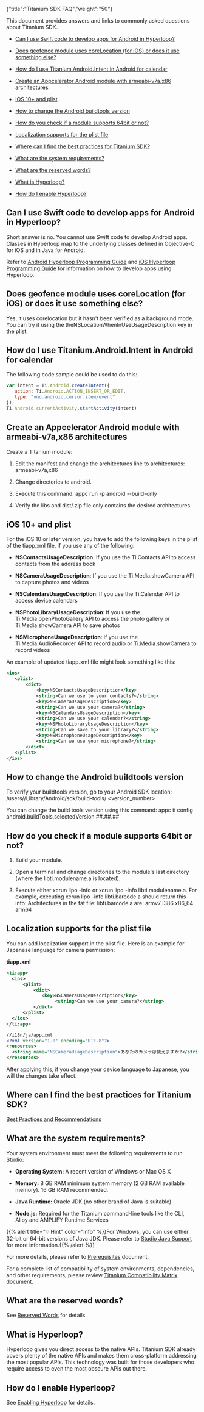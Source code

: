 {"title":"Titanium SDK FAQ","weight":"50"}

This document provides answers and links to commonly asked questions about Titanium SDK.

* [Can I use Swift code to develop apps for Android in Hyperloop?](#can-i-use-swift-code-to-develop-apps-for-android-in-hyperloop?)

* [Does geofence module uses coreLocation (for iOS) or does it use something else?](#does-geofence-module-uses-corelocation-for-ios-or-does-it-use-something-else?)

* [How do I use Titanium.Android.Intent in Android for calendar](#how-do-i-use-titanium.android.intent-in-android-for-calendar)

* [Create an Appcelerator Android module with armeabi-v7a,x86 architectures](#create-an-appcelerator-android-module-with-armeabi-v7a,x86-architectures)

* [iOS 10+ and plist](#iOS10+andplist)

* [How to change the Android buildtools version](#how-to-change-the-android-buildtools-version)

* [How do you check if a module supports 64bit or not?](#how-do-you-check-if-a-module-supports-64bit-or-not?)

* [Localization supports for the plist file](#localization-supports-for-the-plist-file)

* [Where can I find the best practices for Titanium SDK?](#where-can-i-find-the-best-practices-for-titanium-sdk?)

* [What are the system requirements?](#what-are-the-system-requirements?)

* [What are the reserved words?](#what-are-the-reserved-words?)

* [What is Hyperloop?](#what-is-hyperloop?)

* [How do I enable Hyperloop?](#how-do-i-enable-hyperloop?)

## Can I use Swift code to develop apps for Android in Hyperloop?

Short answer is no. You cannot use Swift code to develop Android apps. Classes in Hyperloop map to the underlying classes defined in Objective-C for iOS and in Java for Android.

Refer to [Android Hyperloop Programming Guide](/docs/appc/Titanium_SDK/Titanium_SDK_Guide/Hyperloop/Hyperloop_Guides/Android_Hyperloop_Programming_Guide/) and [iOS Hyperloop Programming Guide](/docs/appc/Titanium_SDK/Titanium_SDK_Guide/Hyperloop/Hyperloop_Guides/iOS_Hyperloop_Programming_Guide/) for information on how to develop apps using Hyperloop.

## Does geofence module uses coreLocation (for iOS) or does it use something else?

Yes, it uses corelocation but it hasn't been verified as a background mode. You can try it using the theNSLocationWhenInUseUsageDescription key in the plist.

## How do I use Titanium.Android.Intent in Android for calendar

The following code sample could be used to do this:

```javascript
var intent = Ti.Android.createIntent({
   action: Ti.Android.ACTION_INSERT_OR_EDIT,
   type: "vnd.android.cursor.item/event"
});
Ti.Android.currentActivity.startActivity(intent)
```

## Create an Appcelerator Android module with armeabi-v7a,x86 architectures

Create a Titanium module:

1. Edit the manifest and change the architectures line to architectures: armeabi-v7a,x86

2. Change directories to android.

3. Execute this command: appc run -p android --build-only

4. Verify the libs and dist/<whatever>.zip file only contains the desired architectures.

## iOS 10+ and plist

For the iOS 10 or later version, you have to add the following keys in the plist of the tiapp.xml file, if you use any of the following:

* **NSContactsUsageDescription**: If you use the Ti.Contacts API to access contacts from the address book

* **NSCameraUsageDescription**: If you use the Ti.Media.showCamera API to capture photos and videos

* **NSCalendarsUsageDescription**: If you use the Ti.Calendar API to access device calendars

* **NSPhotoLibraryUsageDescription**: If you use the Ti.Media.openPhotoGallery API to access the photo gallery or Ti.Media.showCamera API to save photos

* **NSMicrophoneUsageDescription**: If you use the Ti.Media.AudioRecorder API to record audio or Ti.Media.showCamera to record videos

An example of updated tiapp.xml file might look something like this:

```xml
<ios>
   <plist>
       <dict>
           <key>NSContactsUsageDescription</key>
           <string>Can we use to your contacts?</string>
           <key>NSCameraUsageDescription</key>
           <string>Can we use your camera?</string>
           <key>NSCalendarsUsageDescription</key>
           <string>Can we use your calendar?</string>
           <key>NSPhotoLibraryUsageDescription</key>
           <string>Can we save to your library?</string>
           <key>NSMicrophoneUsageDescription</key>
           <string>Can we use your microphone?</string>
       </dict>
   </plist>
</ios>
```

## How to change the Android buildtools version

To verify your buildtools version, go to your Android SDK location: /users/<user>/Library/Android/sdk/build-tools/ <version\_number>

You can change the build tools version using this command: appc ti config android.buildTools.selectedVersion ##.##.##

## How do you check if a module supports 64bit or not?

1. Build your module.

2. Open a terminal and change directories to the module's last directory (where the libti.modulename.a is located).

3. Execute either xcrun lipo -info or xcrun lipo -info libti.modulename.a. For example, executing xcrun lipo -info libti.barcode.a should return this info: Architectures in the fat file: libti.barcode.a are: armv7 i386 x86\_64 arm64

## Localization supports for the plist file

You can add localization support in the plist file. Here is an example for Japanese language for camera permission:

**tiapp.xml**

```xml
<ti:app>
  <ios>
      <plist>
          <dict>
             <key>NSCameraUsageDescription</key>
                  <string>Can we use your camera?</string>
          </dict>
      </plist>
  </ios>
</ti:app>

//i18n/ja/app.xml
<?xml version="1.0" encoding="UTF-8"?>
<resources>
  <string name="NSCameraUsageDescription">あなたのカメラは使えますか?</string>
</resources>
```

After applying this, if you change your device language to Japanese, you will the changes take effect.

## Where can I find the best practices for Titanium SDK?

[Best Practices and Recommendations](/docs/appc/Titanium_SDK/Titanium_SDK_Guide/Best_Practices_and_Recommendations/)

## What are the system requirements?

Your system environment must meet the following requirements to run Studio:

* **Operating System:** A recent version of Windows or Mac OS X

* **Memory:** 8 GB RAM minimum system memory (2 GB RAM available memory). 16 GB RAM recommended.

* **Java Runtime:** Oracle JDK (no other brand of Java is suitable)

* **Node.js:** Required for the Titanium command-line tools like the CLI, Alloy and AMPLIFY Runtime Services

{{% alert title="💡 Hint" color="info" %}}For Windows, you can use either 32-bit or 64-bit versions of Java JDK. Please refer to [Studio Java Support](/docs/appc/Titanium_SDK/Titanium_SDK_Getting_Started/Installation_and_Configuration/Titanium_Compatibility_Matrix/Studio_Java_Support/) for more information.{{% /alert %}}

For more details, please refer to [Prerequisites](/docs/appc/Titanium_SDK/Titanium_SDK_Getting_Started/Prerequisites/) document.

For a complete list of compatibility of system environments, dependencies, and other requirements, please review [Titanium Compatibility Matrix](/docs/appc/Titanium_SDK/Titanium_SDK_Getting_Started/Installation_and_Configuration/Titanium_Compatibility_Matrix/) document.

## What are the reserved words?

See [Reserved Words](/docs/appc/Titanium_SDK/Titanium_SDK_Guide/Best_Practices_and_Recommendations/Reserved_Words/) for details.

## What is Hyperloop?

Hyperloop gives you direct access to the native APIs. Titanium SDK already covers plenty of the native APIs and makes them cross-platform addressing the most popular APIs. This technology was built for those developers who require access to even the most obscure APIs out there.

## How do I enable Hyperloop?

See [Enabling Hyperloop](/docs/appc/Titanium_SDK/Titanium_SDK_Guide/Hyperloop/Enabling_Hyperloop/) for details.
